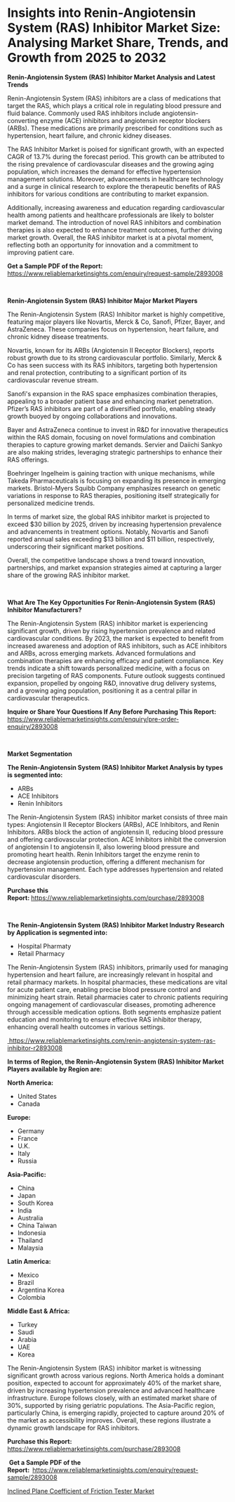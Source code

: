 <p><h1>Insights into Renin-Angiotensin System (RAS) Inhibitor Market Size: Analysing Market Share, Trends, and Growth from 2025 to 2032</h1></p><p><strong>Renin-Angiotensin System (RAS) Inhibitor Market Analysis and Latest Trends</strong></p>
<p><p>Renin-Angiotensin System (RAS) inhibitors are a class of medications that target the RAS, which plays a critical role in regulating blood pressure and fluid balance. Commonly used RAS inhibitors include angiotensin-converting enzyme (ACE) inhibitors and angiotensin receptor blockers (ARBs). These medications are primarily prescribed for conditions such as hypertension, heart failure, and chronic kidney diseases.</p><p>The RAS Inhibitor Market is poised for significant growth, with an expected CAGR of 13.7% during the forecast period. This growth can be attributed to the rising prevalence of cardiovascular diseases and the growing aging population, which increases the demand for effective hypertension management solutions. Moreover, advancements in healthcare technology and a surge in clinical research to explore the therapeutic benefits of RAS inhibitors for various conditions are contributing to market expansion. </p><p>Additionally, increasing awareness and education regarding cardiovascular health among patients and healthcare professionals are likely to bolster market demand. The introduction of novel RAS inhibitors and combination therapies is also expected to enhance treatment outcomes, further driving market growth. Overall, the RAS inhibitor market is at a pivotal moment, reflecting both an opportunity for innovation and a commitment to improving patient care.</p></p>
<p><strong>Get a Sample PDF of the Report:&nbsp;</strong> <a href="https://www.reliablemarketinsights.com/enquiry/request-sample/2893008?utm_campaign=2441&utm_medium=2&utm_source=Github&utm_content=ia&utm_term=15032025&utm_id=renin-angiotensin-system-ras-inhibitor">https://www.reliablemarketinsights.com/enquiry/request-sample/2893008</a></p>
<p>&nbsp;</p>
<p><strong>Renin-Angiotensin System (RAS) Inhibitor Major Market Players</strong></p>
<p><p>The Renin-Angiotensin System (RAS) Inhibitor market is highly competitive, featuring major players like Novartis, Merck & Co, Sanofi, Pfizer, Bayer, and AstraZeneca. These companies focus on hypertension, heart failure, and chronic kidney disease treatments.</p><p>Novartis, known for its ARBs (Angiotensin II Receptor Blockers), reports robust growth due to its strong cardiovascular portfolio. Similarly, Merck & Co has seen success with its RAS inhibitors, targeting both hypertension and renal protection, contributing to a significant portion of its cardiovascular revenue stream.</p><p>Sanofi's expansion in the RAS space emphasizes combination therapies, appealing to a broader patient base and enhancing market penetration. Pfizer’s RAS inhibitors are part of a diversified portfolio, enabling steady growth buoyed by ongoing collaborations and innovations.</p><p>Bayer and AstraZeneca continue to invest in R&D for innovative therapeutics within the RAS domain, focusing on novel formulations and combination therapies to capture growing market demands. Servier and Daiichi Sankyo are also making strides, leveraging strategic partnerships to enhance their RAS offerings.</p><p>Boehringer Ingelheim is gaining traction with unique mechanisms, while Takeda Pharmaceuticals is focusing on expanding its presence in emerging markets. Bristol-Myers Squibb Company emphasizes research on genetic variations in response to RAS therapies, positioning itself strategically for personalized medicine trends.</p><p>In terms of market size, the global RAS inhibitor market is projected to exceed $30 billion by 2025, driven by increasing hypertension prevalence and advancements in treatment options. Notably, Novartis and Sanofi reported annual sales exceeding $13 billion and $11 billion, respectively, underscoring their significant market positions.</p><p>Overall, the competitive landscape shows a trend toward innovation, partnerships, and market expansion strategies aimed at capturing a larger share of the growing RAS inhibitor market.</p></p>
<p>&nbsp;</p>
<p><strong>What Are The Key Opportunities For Renin-Angiotensin System (RAS) Inhibitor Manufacturers?</strong></p>
<p><p>The Renin-Angiotensin System (RAS) inhibitor market is experiencing significant growth, driven by rising hypertension prevalence and related cardiovascular conditions. By 2023, the market is expected to benefit from increased awareness and adoption of RAS inhibitors, such as ACE inhibitors and ARBs, across emerging markets. Advanced formulations and combination therapies are enhancing efficacy and patient compliance. Key trends indicate a shift towards personalized medicine, with a focus on precision targeting of RAS components. Future outlook suggests continued expansion, propelled by ongoing R&D, innovative drug delivery systems, and a growing aging population, positioning it as a central pillar in cardiovascular therapeutics.</p></p>
<p><strong>Inquire or Share Your Questions If Any Before Purchasing This Report:</strong> <a href="https://www.reliablemarketinsights.com/enquiry/pre-order-enquiry/2893008?utm_campaign=2441&utm_medium=2&utm_source=Github&utm_content=ia&utm_term=15032025&utm_id=renin-angiotensin-system-ras-inhibitor">https://www.reliablemarketinsights.com/enquiry/pre-order-enquiry/2893008</a></p>
<p>&nbsp;</p>
<p><strong>Market Segmentation</strong></p>
<p><strong>The Renin-Angiotensin System (RAS) Inhibitor Market Analysis by types is segmented into:</strong></p>
<p><ul><li> ARBs</li><li>ACE Inhibitors</li><li>Renin Inhibitors </li></ul></p>
<p><p>The Renin-Angiotensin System (RAS) inhibitor market consists of three main types: Angiotensin II Receptor Blockers (ARBs), ACE Inhibitors, and Renin Inhibitors. ARBs block the action of angiotensin II, reducing blood pressure and offering cardiovascular protection. ACE Inhibitors inhibit the conversion of angiotensin I to angiotensin II, also lowering blood pressure and promoting heart health. Renin Inhibitors target the enzyme renin to decrease angiotensin production, offering a different mechanism for hypertension management. Each type addresses hypertension and related cardiovascular disorders.</p></p>
<p><strong>Purchase this Report:&nbsp;</strong><a href="https://www.reliablemarketinsights.com/purchase/2893008?utm_campaign=2441&utm_medium=2&utm_source=Github&utm_content=ia&utm_term=15032025&utm_id=renin-angiotensin-system-ras-inhibitor">https://www.reliablemarketinsights.com/purchase/2893008</a></p>
<p>&nbsp;</p>
<p><strong>The Renin-Angiotensin System (RAS) Inhibitor Market Industry Research by Application is segmented into:</strong></p>
<p><ul><li> Hospital Pharmaty</li><li>Retail Pharmacy </li></ul></p>
<p><p>The Renin-Angiotensin System (RAS) inhibitors, primarily used for managing hypertension and heart failure, are increasingly relevant in hospital and retail pharmacy markets. In hospital pharmacies, these medications are vital for acute patient care, enabling precise blood pressure control and minimizing heart strain. Retail pharmacies cater to chronic patients requiring ongoing management of cardiovascular diseases, promoting adherence through accessible medication options. Both segments emphasize patient education and monitoring to ensure effective RAS inhibitor therapy, enhancing overall health outcomes in various settings.</p></p>
<p><a href="https://www.reliablemarketinsights.com/renin-angiotensin-system-ras-inhibitor-r2893008?utm_campaign=2441&utm_medium=2&utm_source=Github&utm_content=ia&utm_term=15032025&utm_id=renin-angiotensin-system-ras-inhibitor">&nbsp;https://www.reliablemarketinsights.com/renin-angiotensin-system-ras-inhibitor-r2893008</a></p>
<p><strong>In terms of Region, the Renin-Angiotensin System (RAS) Inhibitor Market Players available by Region are:</strong></p>
<p>
    <p> <strong> North America: </strong>
        <ul>
            <li>United States</li>
            <li>Canada</li>
        </ul>
        </p> 
    <p> <strong> Europe: </strong>
        <ul>
            <li>Germany</li>
            <li>France</li>
            <li>U.K.</li>
            <li>Italy</li>
            <li>Russia</li>
        </ul>
        </p> 
    <p> <strong> Asia-Pacific: </strong>
        <ul>
            <li>China</li>
            <li>Japan</li>
            <li>South Korea</li>
            <li>India</li>
            <li>Australia</li>
            <li>China Taiwan</li>
            <li>Indonesia</li>
            <li>Thailand</li>
            <li>Malaysia</li>
        </ul>
        </p> 
    <p> <strong> Latin America: </strong>
        <ul>
            <li>Mexico</li>
            <li>Brazil</li>
            <li>Argentina Korea</li>
            <li>Colombia</li>
        </ul>
        </p> 
    <p> <strong> Middle East & Africa: </strong>
        <ul>
            <li>Turkey</li>
            <li>Saudi</li>
            <li>Arabia</li>
            <li>UAE</li>
            <li>Korea</li>
        </ul>
    </p>
    </p>
<p><p>The Renin-Angiotensin System (RAS) inhibitor market is witnessing significant growth across various regions. North America holds a dominant position, expected to account for approximately 40% of the market share, driven by increasing hypertension prevalence and advanced healthcare infrastructure. Europe follows closely, with an estimated market share of 30%, supported by rising geriatric populations. The Asia-Pacific region, particularly China, is emerging rapidly, projected to capture around 20% of the market as accessibility improves. Overall, these regions illustrate a dynamic growth landscape for RAS inhibitors.</p></p>
<p><strong>Purchase this Report: </strong><a href="https://www.reliablemarketinsights.com/purchase/2893008?utm_campaign=2441&utm_medium=2&utm_source=Github&utm_content=ia&utm_term=15032025&utm_id=renin-angiotensin-system-ras-inhibitor">https://www.reliablemarketinsights.com/purchase/2893008</a></p>
<p>&nbsp;<strong>Get a Sample PDF of the Report:&nbsp;&nbsp;</strong><a href="https://www.reliablemarketinsights.com/enquiry/request-sample/2893008?utm_campaign=2441&utm_medium=2&utm_source=Github&utm_content=ia&utm_term=15032025&utm_id=renin-angiotensin-system-ras-inhibitor">https://www.reliablemarketinsights.com/enquiry/request-sample/2893008</a></p>
<p><strong></strong></p>
<p><p><a href="https://github.com/ilonaenterline65/Market-Research-Report-List-1/blob/main/inclined-plane-coefficient-of-friction-tester-market.md?utm_campaign=2441&utm_medium=2&utm_source=Github&utm_content=ia&utm_term=15032025&utm_id=renin-angiotensin-system-ras-inhibitor">Inclined Plane Coefficient of Friction Tester Market</a></p></p>